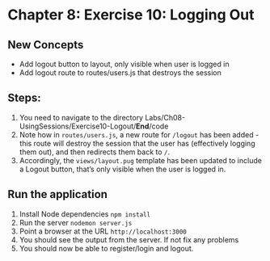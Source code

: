 # Chapter 8: Exercise 10: Logging Out
## New Concepts
* Add logout button to layout, only visible when user is logged in
* Add logout route to routes/users.js that destroys the session


## Steps:
1. You need to navigate to the directory Labs/Ch08-UsingSessions/Exercise10-Logout/__End__/code
1. Note how in `routes/users.js`, a new route for `/logout` has been added - this route will destroy the session that the user has (effectively logging them out), and then redirects them back to `/`.
1. Accordingly, the `views/layout.pug` template has been updated to include a Logout button, that’s only visible when the user is logged in.
## Run the application
1. Install Node dependencies `npm install`
1. Run the server `nodemon server.js`
1. Point a browser at the URL `http://localhost:3000`
1. You should see the output from the server. If not fix any problems
1. You should now be able to register/login and logout.
